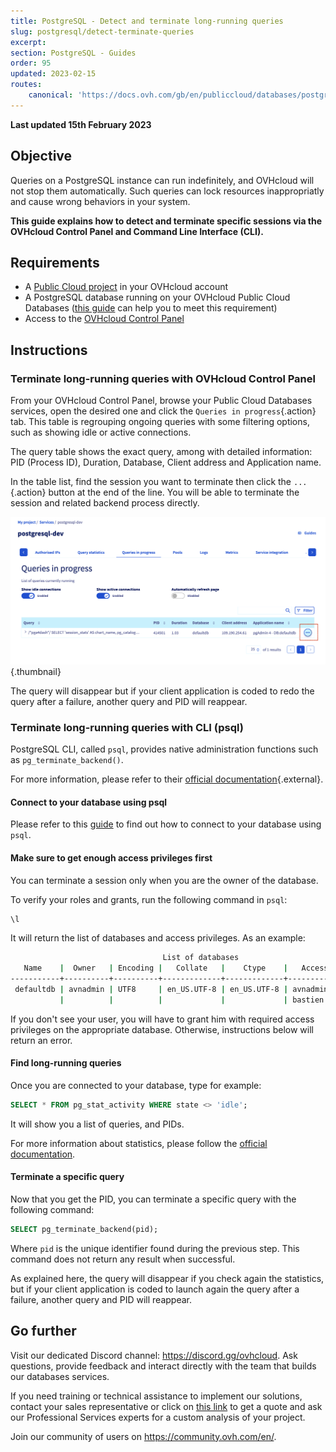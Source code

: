 ```yaml
---
title: PostgreSQL - Detect and terminate long-running queries
slug: postgresql/detect-terminate-queries
excerpt:
section: PostgreSQL - Guides
order: 95
updated: 2023-02-15
routes:
    canonical: 'https://docs.ovh.com/gb/en/publiccloud/databases/postgresql/detect-terminate-queries/'
---
```


**Last updated 15th February 2023**

## Objective

Queries on a PostgreSQL instance can run indefinitely, and OVHcloud will not stop them automatically. Such queries can lock resources inappropriatly and cause wrong behaviors in your system.

**This guide explains how to detect and terminate specific sessions via the OVHcloud Control Panel and Command Line Interface (CLI).**

## Requirements

- A [Public Cloud project](https://www.ovhcloud.com/es/public-cloud/) in your OVHcloud account
- A PostgreSQL database running on your OVHcloud Public Cloud Databases ([this guide](https://docs.ovh.com/us/es/publiccloud/databases/getting-started/) can help you to meet this requirement)
- Access to the [OVHcloud Control Panel](https://ca.ovh.com/auth/?action=gotomanager&from=https://www.ovh.com/world/&ovhSubsidiary=ws)

## Instructions

### Terminate long-running queries with OVHcloud Control Panel

From your OVHcloud Control Panel, browse your Public Cloud Databases services, open the desired one and click the `Queries in progress`{.action} tab.
This table is regrouping ongoing queries with some filtering options, such as showing idle or active connections.

The query table shows the exact query, among with detailed information: PID (Process ID), Duration, Database, Client address and Application name.

In the table list, find the session you want to terminate then click the `...`{.action} button at the end of the line. You will be able to terminate the session and related backend process directly.

![Terminate button](images/postgresql-11-terminate.png){.thumbnail}

The query will disappear but if your client application is coded to redo the query after a failure, another query and PID will reappear.

### Terminate long-running queries with CLI (psql)

PostgreSQL CLI, called `psql`, provides native administration functions such as `pg_terminate_backend()`.

For more information, please refer to their [official documentation](https://www.postgresql.org/docs/current/functions-admin.html){.external}.

#### Connect to your database using psql

Please refer to this [guide](https://docs.ovh.com/us/es/publiccloud/databases/postgresql/connect-cli/) to find out how to connect to your database using `psql`.

#### Make sure to get enough access privileges first

You can terminate a session only when you are the owner of the database.

To verify your roles and grants, run the following command in `psql`:

```sql
\l
```

It will return the list of databases and access privileges. As an example:

```bash
                                  List of databases
   Name    |  Owner   | Encoding |   Collate   |    Ctype    |   Access privileges   
-----------+----------+----------+-------------+-------------+-----------------------
 defaultdb | avnadmin | UTF8     | en_US.UTF-8 | en_US.UTF-8 | avnadmin
           |          |          |             |             | bastien
```

If you don't see your user, you will have to grant him with required access privileges on the appropriate database.
Otherwise, instructions below will return an error.

#### Find long-running queries

Once you are connected to your database, type for example:

```sql
SELECT * FROM pg_stat_activity WHERE state <> 'idle';
```

It will show you a list of queries, and PIDs.

For more information about statistics, please follow the [official documentation](https://www.postgresql.org/docs/current/monitoring-stats.html).

#### Terminate a specific query

Now that you get the PID, you can terminate a specific query with the following command:

```sql
SELECT pg_terminate_backend(pid);
```

Where `pid` is the unique identifier found during the previous step.
This command does not return any result when successful.

As explained here, the query will disappear if you check again the statistics, but if your client application is coded to launch again the query after a failure, another query and PID will reappear.

## Go further

Visit our dedicated Discord channel: <https://discord.gg/ovhcloud>. Ask questions, provide feedback and interact directly with the team that builds our databases services.

If you need training or technical assistance to implement our solutions, contact your sales representative or click on [this link](https://www.ovhcloud.com/es/professional-services/) to get a quote and ask our Professional Services experts for a custom analysis of your project.

Join our community of users on <https://community.ovh.com/en/>.

